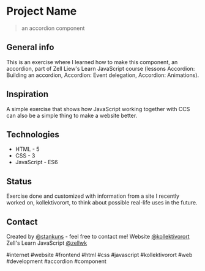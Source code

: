 # Project Name
> an accordion component

## General info
This is an exercise where I learned how to make this component, an accordion, part of Zell Liew's Learn JavaScript course (lessons Accordion: Building an accordion, Accordion: Event delegation, Accordion: Animations).

## Inspiration
A simple exercise that shows how JavaScript working together with CCS can also be a simple thing to make a website better.

## Technologies
* HTML - 5
* CSS - 3
* JavaScript - ES6

## Status
Exercise done and customized with information from a site I recently worked on, kollektivorort, to think about possible real-life uses in the future.

## Contact
Created by [@stankuns](/http://fernando.arq.br/) - feel free to contact me!
Website [@kollektivorort](https://kollektivorort.com/)
Zell's Learn JavaScript [@zellwk](https://learnjavascript.today/)


#internet #website #frontend #html #css #javascript #kollektivorort #web #development #accordion #component